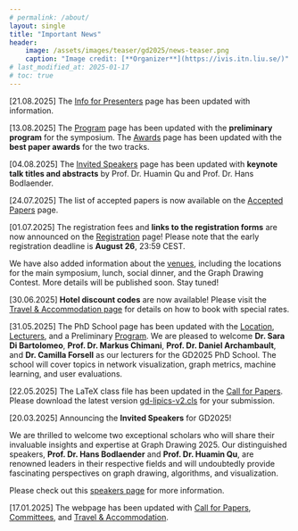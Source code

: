 ```yaml
---
# permalink: /about/
layout: single
title: "Important News"
header:
    image: /assets/images/teaser/gd2025/news-teaser.png
    caption: "Image credit: [**Organizer**](https://ivis.itn.liu.se/)"
# last_modified_at: 2025-01-17
# toc: true
---
```


[21.08.2025] The [Info for Presenters](../presentation_info/) page has been updated with information.

[13.08.2025] The [Program](../program/) page has been updated with the **preliminary program** for the symposium.
The [Awards](../awards/) page has been updated with the **best paper awards** for the two tracks.

[04.08.2025] The [Invited Speakers](../speaker/) page has been updated with **keynote talk titles and abstracts** by Prof. Dr. Huamin Qu and Prof. Dr. Hans Bodlaender.

[24.07.2025] The list of accepted papers is now available on the [Accepted Papers](../accepted_papers/) page.

[01.07.2025] The registration fees and **links to the registration forms** are now announced on the [Registration](../registration/) page! Please note that the early registration deadline is **August 26**, 23:59 CEST.

We have also added information about the [venues](../venue/), including the locations for the main symposium, lunch, social dinner, and the Graph Drawing Contest. More details will be published soon. Stay tuned!

[30.06.2025] **Hotel discount codes** are now available! Please visit the [Travel & Accommodation page](../travel_accommodation/#hotel-discount-codes) for details on how to book with special rates. 

[31.05.2025] The PhD School page has been updated with the [Location](../school/#location), [Lecturers](../school/#lecturers), and a Preliminary [Program](../school/#program).
We are pleased to welcome **Dr. Sara Di Bartolomeo**, **Prof. Dr. Markus Chimani**, **Prof. Dr. Daniel Archambault**, and **Dr. Camilla Forsell** as our lecturers for the GD2025 PhD School. The school will cover topics in network visualization, graph metrics, machine learning, and user evaluations.

[22.05.2025] The LaTeX class file has been updated in the [Call for Papers](../cfp/). Please download the latest version [gd-lipics-v2.cls](../../assets/template/gd-lipics-v2.cls) for your submission.

[20.03.2025] Announcing the **Invited Speakers** for GD2025!

We are thrilled to welcome two exceptional scholars who will share their invaluable insights and expertise at Graph Drawing 2025. Our distinguished speakers, **Prof. Dr. Hans Bodlaender** and **Prof. Dr. Huamin Qu**, are renowned leaders in their respective fields and will undoubtedly provide fascinating perspectives on graph drawing, algorithms, and visualization.

Please check out this [speakers page](../speaker/) for more information.

[17.01.2025] The webpage has been updated with [Call for Papers](../cfp/), [Committees](../committee/), and [Travel & Accommodation](../travel_accommodation/).
